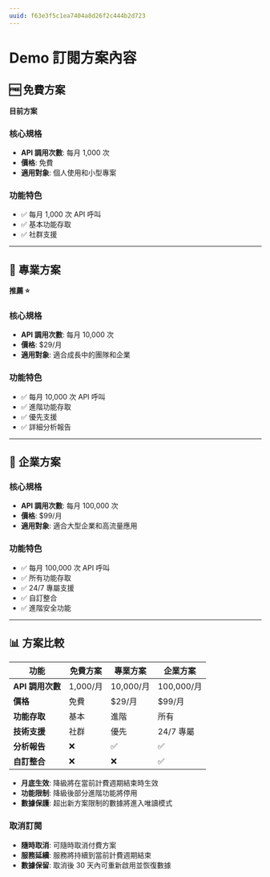```yaml
---
uuid: f63e3f5c1ea7404a8d26f2c444b2d723
---
```

# Demo 訂閱方案內容

## 🆓 免費方案
**目前方案**

### 核心規格
- **API 調用次數**: 每月 1,000 次
- **價格**: 免費
- **適用對象**: 個人使用和小型專案

### 功能特色
- ✅ 每月 1,000 次 API 呼叫
- ✅ 基本功能存取
- ✅ 社群支援

---

## 🚀 專業方案
**推薦 ⭐**

### 核心規格
- **API 調用次數**: 每月 10,000 次
- **價格**: $29/月
- **適用對象**: 適合成長中的團隊和企業

### 功能特色
- ✅ 每月 10,000 次 API 呼叫
- ✅ 進階功能存取
- ✅ 優先支援
- ✅ 詳細分析報告

---

## 🏢 企業方案

### 核心規格
- **API 調用次數**: 每月 100,000 次
- **價格**: $99/月
- **適用對象**: 適合大型企業和高流量應用

### 功能特色
- ✅ 每月 100,000 次 API 呼叫
- ✅ 所有功能存取
- ✅ 24/7 專屬支援
- ✅ 自訂整合
- ✅ 進階安全功能

---

## 📊 方案比較

| 功能 | 免費方案 | 專業方案 | 企業方案 |
|------|----------|----------|----------|
| **API 調用次數** | 1,000/月 | 10,000/月 | 100,000/月 |
| **價格** | 免費 | $29/月 | $99/月 |
| **功能存取** | 基本 | 進階 | 所有 |
| **技術支援** | 社群 | 優先 | 24/7 專屬 |
| **分析報告** | ❌ | ✅ | ✅ |
| **自訂整合** | ❌ | ❌ | ✅ |級方案
- **月底生效**: 降級將在當前計費週期結束時生效
- **功能限制**: 降級後部分進階功能將停用
- **數據保護**: 超出新方案限制的數據將進入唯讀模式

### 取消訂閱
- **隨時取消**: 可隨時取消付費方案
- **服務延續**: 服務將持續到當前計費週期結束
- **數據保留**: 取消後 30 天內可重新啟用並恢復數據